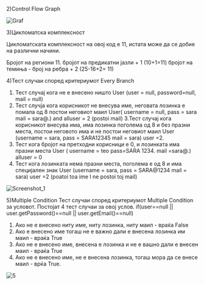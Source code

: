 2)Control Flow Graph

![Graf](https://github.com/SaraNikolova4/SE/assets/126294104/4d056b45-9c19-4310-87d7-4c60eb3dc549)


3)Цикломатска комплексност

Цикломатската комплексност на овој код е 11, истата може да се добие на различни начини.

Бројот на региони 11.
бројот на предикатни јазли + 1 (10+1=11)
бројот на темиња - број на ребра + 2 (25-16+2= 11)


4)Тест случаи според критериумот Every Branch
1. Тест случај кога не е внесено ништо User (user = null, password=null, mail = null)
2. Тест случја кога корисникот не внесува име, неговата лозинка е помала од 8 постои неговиот маил User( username = null, pass = sara mail = sara@.) and alluser = 2 (postoi mail)
3.Тест случај кога корисникот внесува има, има лозинка поголема од 8 и без празни места, постои неговото има и не постои неговиот маил User (username = sara, pass = SARA12345 mail = sara) user =2.
4. Тест кога бројот на претходни корисници е 0, и лозинката има празни места User ( username = teo pass=SARA 1234. mail =sara@.) alluser = 0
5. Тест кога лозинката нема празни места, поголема е од 8 и има специјален знак User (username = sara, pass = SARA@1234 mail = sara) user =2 (poatoi toa ime I ne postoi toj mail)

![Screenshot_1](https://github.com/SaraNikolova4/SE/assets/126294104/26901f46-f109-4bd4-95c5-693e686a57b6)



5)Multiple Condition Тест случаи според критериумот Multiple Condition за условот. Постојат 4 тест случаи за овој услов.
if(user==null || user.getPassword()==null || user.getEmail()==null)

1. Ако не е внесено ниту име, ниту лозинка, ниту маил - враќа False
2. Ако е внесено име тогаш не е важно дали е внесена лозинка им маил - враќа True
3. Aко не е внесено име, внесена е лозинка и не е вашно дали е внесен маил - враќа True
4. Aко не е внесено име, не е внесена лозинка, тогаш мора да се внесе маил - врќа True.

![5](https://github.com/SaraNikolova4/SE/assets/126294104/d4a62e9e-b201-4d01-a834-bd6d4c130a58)
